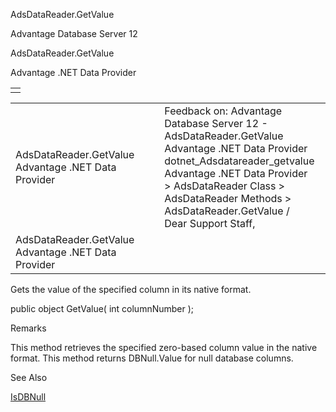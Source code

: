 AdsDataReader.GetValue




Advantage Database Server 12  

AdsDataReader.GetValue

Advantage .NET Data Provider

|  |
| --- |
|  |

|  |  |  |  |  |
| --- | --- | --- | --- | --- |
| AdsDataReader.GetValue  Advantage .NET Data Provider |  |  | Feedback on: Advantage Database Server 12 - AdsDataReader.GetValue Advantage .NET Data Provider dotnet\_Adsdatareader\_getvalue Advantage .NET Data Provider > AdsDataReader Class > AdsDataReader Methods > AdsDataReader.GetValue / Dear Support Staff, |  |
| AdsDataReader.GetValue  Advantage .NET Data Provider |  |  |  |  |

Gets the value of the specified column in its native format.

public object GetValue( int columnNumber );

Remarks

This method retrieves the specified zero-based column value in the native format. This method returns DBNull.Value for null database columns.

See Also

[IsDBNull](dotnet_adsdatareader_isdbnull.htm)